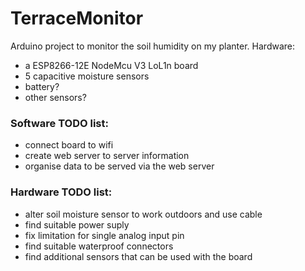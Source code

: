 # TerraceMonitor
Arduino project to monitor the soil humidity on my planter. 
Hardware:
- a ESP8266-12E NodeMcu V3 LoL1n board
- 5 capacitive moisture sensors
- battery?
- other sensors?

### Software TODO list:
- connect board to wifi
- create web server to server information
- organise data to be served via the web server
### Hardware TODO list:
- alter soil moisture sensor to work outdoors and use cable
- find suitable power suply
- fix limitation for single analog input pin
- find suitable waterproof connectors
- find additional sensors that can be used with the board
